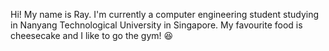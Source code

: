 Hi!
My name is Ray.
I'm currently a computer engineering student studying in Nanyang Technological University in Singapore.
My favourite food is cheesecake and I like to go the gym! 😆
